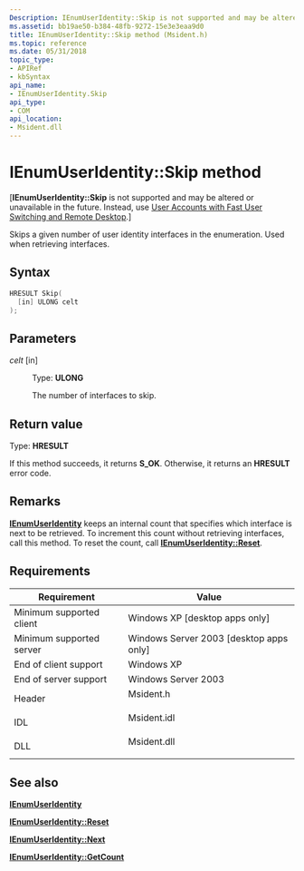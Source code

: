 ```yaml
---
Description: IEnumUserIdentity::Skip is not supported and may be altered or unavailable in the future. Instead, use User Accounts with Fast User Switching and Remote Desktop.
ms.assetid: bb19ae50-b384-48fb-9272-15e3e3eaa9d0
title: IEnumUserIdentity::Skip method (Msident.h)
ms.topic: reference
ms.date: 05/31/2018
topic_type: 
- APIRef
- kbSyntax
api_name: 
- IEnumUserIdentity.Skip
api_type: 
- COM
api_location: 
- Msident.dll
---
```


# IEnumUserIdentity::Skip method

\[**IEnumUserIdentity::Skip** is not supported and may be altered or unavailable in the future. Instead, use [User Accounts with Fast User Switching and Remote Desktop](fastuserswitching.md).\]

Skips a given number of user identity interfaces in the enumeration. Used when retrieving interfaces.

## Syntax


```C++
HRESULT Skip(
  [in] ULONG celt
);
```



## Parameters

<dl> <dt>

*celt* \[in\]
</dt> <dd>

Type: **ULONG**

The number of interfaces to skip.

</dd> </dl>

## Return value

Type: **HRESULT**

If this method succeeds, it returns **S\_OK**. Otherwise, it returns an **HRESULT** error code.

## Remarks

[**IEnumUserIdentity**](ienumuseridentity.md) keeps an internal count that specifies which interface is next to be retrieved. To increment this count without retrieving interfaces, call this method. To reset the count, call [**IEnumUserIdentity::Reset**](ienumuseridentity-reset.md).

## Requirements



| Requirement | Value |
|-------------------------------------|----------------------------------------------------------------------------------------|
| Minimum supported client<br/> | Windows XP \[desktop apps only\]<br/>                                            |
| Minimum supported server<br/> | Windows Server 2003 \[desktop apps only\]<br/>                                   |
| End of client support<br/>    | Windows XP<br/>                                                                  |
| End of server support<br/>    | Windows Server 2003<br/>                                                         |
| Header<br/>                   | <dl> <dt>Msident.h</dt> </dl>   |
| IDL<br/>                      | <dl> <dt>Msident.idl</dt> </dl> |
| DLL<br/>                      | <dl> <dt>Msident.dll</dt> </dl> |



## See also

<dl> <dt>

[**IEnumUserIdentity**](ienumuseridentity.md)
</dt> <dt>

[**IEnumUserIdentity::Reset**](ienumuseridentity-reset.md)
</dt> <dt>

[**IEnumUserIdentity::Next**](ienumuseridentity-next.md)
</dt> <dt>

[**IEnumUserIdentity::GetCount**](ienumuseridentity-getcount.md)
</dt> </dl>

 

 




